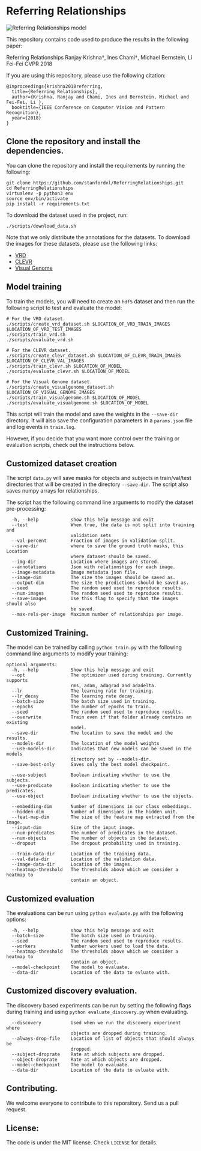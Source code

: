 # Referring Relationships

![Referring Relationships model](https://cs.stanford.edu/people/ranjaykrishna/referringrelationships/model.jpg)

This repository contains code used to produce the results in the following paper:

Referring Relationships
Ranjay Krishna&dagger;, Ines Chami&dagger;, Michael Bernstein, Li Fei-Fei
CVPR 2018

If you are using this repository, please use the following citation:

```
@inproceedings{krishna2018referring,
  title={Referring Relationships},
  author={Krishna, Ranjay and Chami, Ines and Bernstein, Michael and Fei-Fei, Li },
  booktitle={IEEE Conference on Computer Vision and Pattern Recognition},
  year={2018}
}
```

## Clone the repository and install the dependencies.

You can clone the repository and install the requirements by running the
following:

```
git clone https://github.com/stanfordvl/ReferringRelationships.git
cd ReferringRelationships
virtualenv -p python3 env
source env/bin/activate
pip install -r requirements.txt
```

To download the dataset used in the project, run:

```
./scripts/download_data.sh
```

Note that we only distribute the annotations for the datasets. To
download the images for these datasets, please use the following links:

- [VRD](http://cs.stanford.edu/people/ranjaykrishna/vrd/)
- [CLEVR](http://cs.stanford.edu/people/jcjohns/clevr/)
- [Visual Genome](https://visualgenome.org)

## Model training

To train the models, you will need to create an `hdf5` dataset and then run
the following script to test and evaluate the model:

```
# For the VRD dataset.
./scripts/create_vrd_dataset.sh $LOCATION_OF_VRD_TRAIN_IMAGES $LOCATION_OF_VRD_TEST_IMAGES
./scripts/train_vrd.sh
./scripts/evaluate_vrd.sh
```

```
# For the CLEVR dataset.
./scripts/create_clevr_dataset.sh $LOCATION_OF_CLEVR_TRAIN_IMAGES $LOCATION_OF_CLEVR_VAL_IMAGES
./scripts/train_clevr.sh $LOCATION_OF_MODEL
./scripts/evaluate_clevr.sh $LOCATION_OF_MODEL
```

```
# For the Visual Genome dataset.
./scripts/create_visualgenome_dataset.sh $LOCATION_OF_VISUAL_GENOME_IMAGES
./scripts/train_visualgenome.sh $LOCATION_OF_MODEL
./scripts/evaluate_visualgenome.sh $LOCATION_OF_MODEL
```

This script will train the model and save the weights in the `--save-dir`
directory.  It will also save the configuration parameters in a 
`params.json` file and log events in `train.log`.

However, if you decide that you want more control over the training or
evaluation scripts, check out the instructions below.

## Customized dataset creation

The script `data.py` will save masks for objects and subjects
in train/val/test directories that will be created in the directory
`--save-dir`. The script also saves numpy arrays for relationships.

The script has the following command line arguments to modify the dataset
pre-processing:

```
  -h, --help            show this help message and exit
  --test                When true, the data is not split into training and
                        validation sets
  --val-percent         Fraction of images in validation split.
  --save-dir            where to save the ground truth masks, this Location
                        where dataset should be saved.
  --img-dir             Location where images are stored.
  --annotations         Json with relationships for each image.
  --image-metadata      Image metadata json file.
  --image-dim           The size the images should be saved as.
  --output-dim          The size the predictions should be saved as.
  --seed                The random seed used to reproduce results.
  --num-images          The random seed used to reproduce results.
  --save-images         Use this flag to specify that the images should also
                        be saved.
  --max-rels-per-image  Maximum number of relationships per image.
```

## Customized Training.

The model can be trained by calling `python train.py` with the following command
line arguments to modify your training:

```
optional arguments:
  -h, --help            Show this help message and exit
  --opt                 The optimizer used during training. Currently supports
                        rms, adam, adagrad and adadelta.
  --lr                  The learning rate for training.
  --lr_decay            The learning rate decay.
  --batch-size          The batch size used in training.
  --epochs              The number of epochs to train.
  --seed                The random seed used to reproduce results.
  --overwrite           Train even if that folder already contains an existing
                        model.
  --save-dir            The location to save the model and the results.
  --models-dir          The location of the model weights
  --use-models-dir      Indicates that new models can be saved in the models
                        directory set by --models-dir.
  --save-best-only      Saves only the best model checkpoint.

  --use-subject         Boolean indicating whether to use the subjects.
  --use-predicate       Boolean indicating whether to use the predicates.
  --use-object          Boolean indicating whether to use the objects.

  --embedding-dim       Number of dimensions in our class embeddings.
  --hidden-dim          Number of dimensions in the hidden unit.
  --feat-map-dim        The size of the feature map extracted from the image.
  --input-dim           Size of the input image.
  --num-predicates      The number of predicates in the dataset.
  --num-objects         The number of objects in the dataset.
  --dropout             The dropout probability used in training.

  --train-data-dir      Location of the training data.
  --val-data-dir        Location of the validation data.
  --image-data-dir      Location of the images.
  --heatmap-threshold   The thresholds above which we consider a heatmap to
                        contain an object.
```

## Customized evaluation

The evaluations can be run using `python evaluate.py` with the following options:

```
  -h, --help            show this help message and exit
  --batch-size          The batch size used in training.
  --seed                The random seed used to reproduce results.
  --workers             Number workers used to load the data.
  --heatmap-threshold   The thresholds above which we consider a heatmap to
                        contain an object.
  --model-checkpoint    The model to evaluate.
  --data-dir            Location of the data to evluate with.
```

## Customized discovery evaluation.

The discovery based experiments can be run by setting the following flags 
during training and using `python evaluate_discovery.py` when evaluating.

```
  --discovery           Used when we run the discovery experinent where
                        objects are dropped during training.
  --always-drop-file    Location of list of objects that should always be
                        dropped.
  --subject-droprate    Rate at which subjects are dropped.
  --object-droprate     Rate at which objects are dropped.
  --model-checkpoint    The model to evaluate.
  --data-dir            Location of the data to evluate with.

```

## Contributing.

We welcome everyone to contribute to this reporsitory. Send us a pull request.

## License:

The code is under the MIT license. Check `LICENSE` for details.
